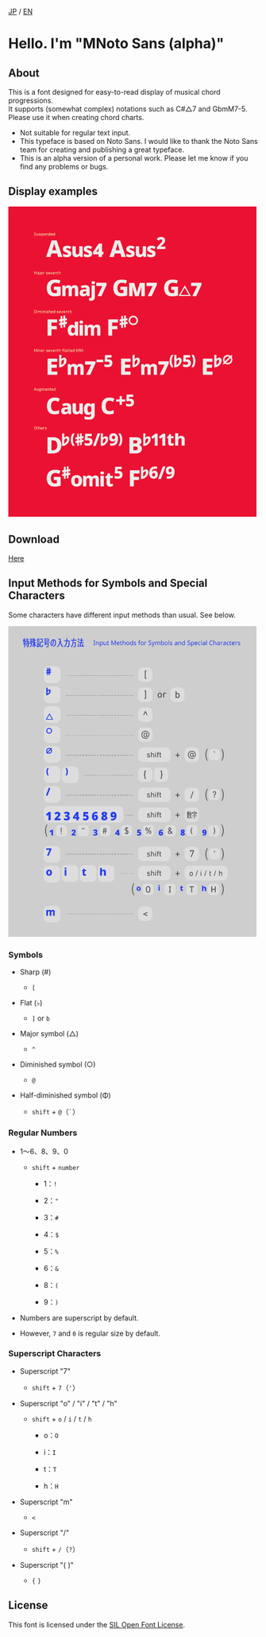 [JP](README.md) / [EN](README-EN.md) 

# Hello. I'm "MNoto Sans (alpha)"

## About

This is a font designed for easy-to-read display of musical chord progressions.  
It supports (somewhat complex) notations such as C#△7 and GbmM7-5.  
Please use it when creating chord charts.  

* Not suitable for regular text input.
* This typeface is based on Noto Sans. I would like to thank the Noto Sans team for creating and publishing a great typeface.
* This is an alpha version of a personal work. Please let me know if you find any problems or bugs.

## Display examples

<img width="500" alt="Image" src=./img/MNSa_3.png />

## Download

[Here](font)


## Input Methods for Symbols and Special Characters

Some characters have different input methods than usual. See below.

<img width="500" alt="Image" src=./img/MNSa_image_2.png />

### Symbols
* Sharp (#)
  - `[`

* Flat (♭)
  - `]` or `b`
* Major symbol (△)
  - `^`
* Diminished symbol (○)
  - `@`
* Half-diminished symbol (Φ)
  - `shift` + `@`（`` ` ``）

### Regular Numbers
* 1〜6、8、9、0
  - `shift` + `number`
    - 1：`!`
      
    - 2：`"`
    - 3：`#`
    - 4：`$`
    - 5：`%`
    - 6：`&`
    - 8：`(`
    - 9：`)`

* Numbers are superscript by default.
* However, `7` and `0` is regular size by default.

### Superscript Characters
* Superscript "7"
  - `shift` + `7`（`'`）
  
* Superscript "o" / "i" / "t" / "h"
  - `shift` + `o` / `i` / `t` / `h`
    - o：`O`
      
    - i：`I`
    - t：`T`
    - h：`H`
* Superscript "m"
  - `<`
* Superscript "/"
  - `shift` + `/`（`?`）
* Superscript "( )"
  - `{` `}`

## License

This font is licensed under the [SIL Open Font License](https://scripts.sil.org/cms/scripts/page.php?site_id=nrsi&id=OFL).
